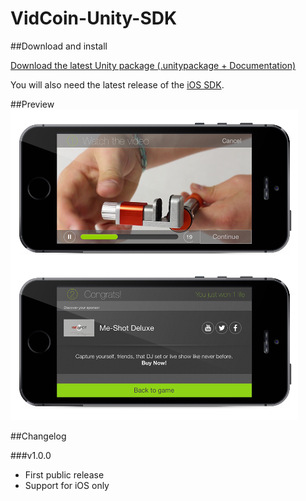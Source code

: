 VidCoin-Unity-SDK
=================

##Download and install

[Download the latest Unity package (.unitypackage + Documentation)](https://github.com/VidCoin/VidCoin-Unity-SDK/releases/download/v1.0.0/VidCoin-Unity-SDK.zip)

You will also need the latest release of the [iOS SDK](https://github.com/VidCoin/VidCoin-iOS-SDK).

##Preview
![VidCoin Mobile Overlay](https://raw.githubusercontent.com/VidCoin/VidCoin-iOS-SDK/gh-pages/images/vc_preview.png "VidCoin Mobile Overlay")

##Changelog

###v1.0.0

- First public release
- Support for iOS only

